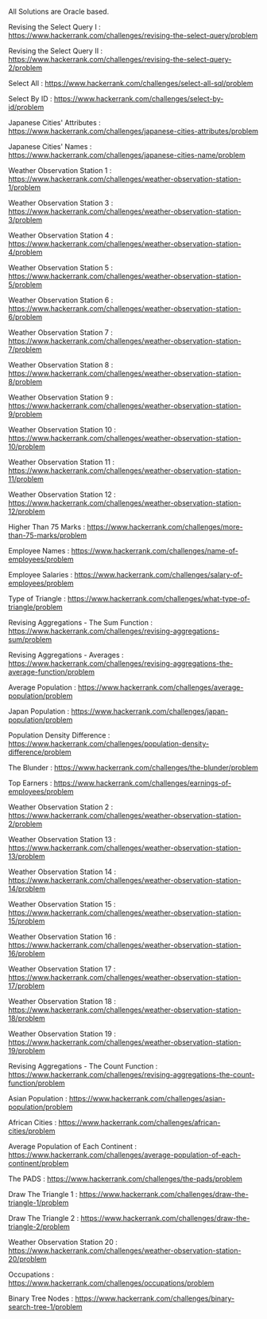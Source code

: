 
All Solutions are Oracle based.




Revising the Select Query I : https://www.hackerrank.com/challenges/revising-the-select-query/problem

Revising the Select Query II : https://www.hackerrank.com/challenges/revising-the-select-query-2/problem

Select All : https://www.hackerrank.com/challenges/select-all-sql/problem

Select By ID : https://www.hackerrank.com/challenges/select-by-id/problem

Japanese Cities' Attributes : https://www.hackerrank.com/challenges/japanese-cities-attributes/problem

Japanese Cities' Names : https://www.hackerrank.com/challenges/japanese-cities-name/problem

Weather Observation Station 1 : https://www.hackerrank.com/challenges/weather-observation-station-1/problem

Weather Observation Station 3 : https://www.hackerrank.com/challenges/weather-observation-station-3/problem

Weather Observation Station 4 : https://www.hackerrank.com/challenges/weather-observation-station-4/problem

Weather Observation Station 5 : https://www.hackerrank.com/challenges/weather-observation-station-5/problem

Weather Observation Station 6 : https://www.hackerrank.com/challenges/weather-observation-station-6/problem

Weather Observation Station 7 : https://www.hackerrank.com/challenges/weather-observation-station-7/problem

Weather Observation Station 8 : https://www.hackerrank.com/challenges/weather-observation-station-8/problem

Weather Observation Station 9 : https://www.hackerrank.com/challenges/weather-observation-station-9/problem

Weather Observation Station 10 : https://www.hackerrank.com/challenges/weather-observation-station-10/problem

Weather Observation Station 11 : https://www.hackerrank.com/challenges/weather-observation-station-11/problem

Weather Observation Station 12 : https://www.hackerrank.com/challenges/weather-observation-station-12/problem

Higher Than 75 Marks : https://www.hackerrank.com/challenges/more-than-75-marks/problem

Employee Names : https://www.hackerrank.com/challenges/name-of-employees/problem

Employee Salaries : https://www.hackerrank.com/challenges/salary-of-employees/problem

Type of Triangle : https://www.hackerrank.com/challenges/what-type-of-triangle/problem

Revising Aggregations - The Sum Function : https://www.hackerrank.com/challenges/revising-aggregations-sum/problem

Revising Aggregations - Averages : https://www.hackerrank.com/challenges/revising-aggregations-the-average-function/problem

Average Population : https://www.hackerrank.com/challenges/average-population/problem

Japan Population : https://www.hackerrank.com/challenges/japan-population/problem

Population Density Difference : https://www.hackerrank.com/challenges/population-density-difference/problem

The Blunder : https://www.hackerrank.com/challenges/the-blunder/problem

Top Earners : https://www.hackerrank.com/challenges/earnings-of-employees/problem

Weather Observation Station 2 : https://www.hackerrank.com/challenges/weather-observation-station-2/problem

Weather Observation Station 13 : https://www.hackerrank.com/challenges/weather-observation-station-13/problem

Weather Observation Station 14 : https://www.hackerrank.com/challenges/weather-observation-station-14/problem

Weather Observation Station 15 : https://www.hackerrank.com/challenges/weather-observation-station-15/problem

Weather Observation Station 16 : https://www.hackerrank.com/challenges/weather-observation-station-16/problem

Weather Observation Station 17 : https://www.hackerrank.com/challenges/weather-observation-station-17/problem

Weather Observation Station 18 : https://www.hackerrank.com/challenges/weather-observation-station-18/problem

Weather Observation Station 19 : https://www.hackerrank.com/challenges/weather-observation-station-19/problem

Revising Aggregations - The Count Function : https://www.hackerrank.com/challenges/revising-aggregations-the-count-function/problem

Asian Population : https://www.hackerrank.com/challenges/asian-population/problem

African Cities : https://www.hackerrank.com/challenges/african-cities/problem

Average Population of Each Continent : https://www.hackerrank.com/challenges/average-population-of-each-continent/problem

The PADS : https://www.hackerrank.com/challenges/the-pads/problem

Draw The Triangle 1 : https://www.hackerrank.com/challenges/draw-the-triangle-1/problem

Draw The Triangle 2 : https://www.hackerrank.com/challenges/draw-the-triangle-2/problem

Weather Observation Station 20 : https://www.hackerrank.com/challenges/weather-observation-station-20/problem

Occupations : https://www.hackerrank.com/challenges/occupations/problem

Binary Tree Nodes : https://www.hackerrank.com/challenges/binary-search-tree-1/problem
